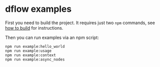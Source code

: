 # dflow examples

First you need to build the project. It requires just two `npm` commands,
see [how to build](../../.github/CONTRIBUTING.md#build) for instructions.

Then you can run examples via an npm script:

<!-- This Markdown code syntax makes it easier to copy&paste commands. -->

    npm run example:hello_world
    npm run example:usage
    npm run example:context
    npm run example:async_nodes
